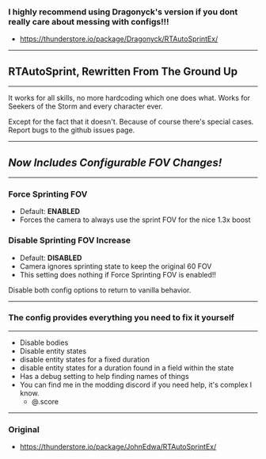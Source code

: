 ### I highly recommend using Dragonyck's version if you dont really care about messing with configs!!!

- https://thunderstore.io/package/Dragonyck/RTAutoSprintEx/

---

## RTAutoSprint, Rewritten From The Ground Up

---

It works for all skills, no more hardcoding which one does what. Works for Seekers of the Storm and every character ever.

Except for the fact that it doesn't. Because of course there's special cases. Report bugs to the github issues page.

---

## *Now Includes Configurable FOV Changes!*

---

### **Force Sprinting FOV**
  - Default: **ENABLED**
  - Forces the camera to always use the sprint FOV for the nice 1.3x boost


### **Disable Sprinting FOV Increase**
  - Default: **DISABLED**
  - Camera ignores sprinting state to keep the original 60 FOV
  - This setting does nothing if Force Sprinting FOV is enabled!!

Disable both config options to return to vanilla behavior.

---

### The config provides everything you need to fix it yourself

---

- Disable bodies
- Disable entity states
- disable entity states for a fixed duration
- disable entity states for a duration found in a field within the state
- Has a debug setting to help finding names of things
- You can find me in the modding discord if you need help, it's complex I know.
    - @.score 

---

### Original

- https://thunderstore.io/package/JohnEdwa/RTAutoSprintEx/